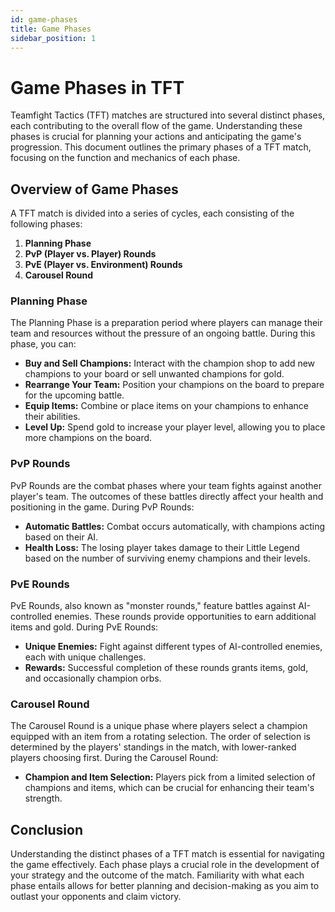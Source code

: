 ```yaml
---
id: game-phases
title: Game Phases
sidebar_position: 1
---
```


# Game Phases in TFT

Teamfight Tactics (TFT) matches are structured into several distinct phases, each contributing to the overall flow of the game. Understanding these phases is crucial for planning your actions and anticipating the game's progression. This document outlines the primary phases of a TFT match, focusing on the function and mechanics of each phase.

## Overview of Game Phases

A TFT match is divided into a series of cycles, each consisting of the following phases:

1. **Planning Phase**
2. **PvP (Player vs. Player) Rounds**
3. **PvE (Player vs. Environment) Rounds**
4. **Carousel Round**

### Planning Phase

The Planning Phase is a preparation period where players can manage their team and resources without the pressure of an ongoing battle. During this phase, you can:

- **Buy and Sell Champions:** Interact with the champion shop to add new champions to your board or sell unwanted champions for gold.
- **Rearrange Your Team:** Position your champions on the board to prepare for the upcoming battle.
- **Equip Items:** Combine or place items on your champions to enhance their abilities.
- **Level Up:** Spend gold to increase your player level, allowing you to place more champions on the board.

### PvP Rounds

PvP Rounds are the combat phases where your team fights against another player's team. The outcomes of these battles directly affect your health and positioning in the game. During PvP Rounds:

- **Automatic Battles:** Combat occurs automatically, with champions acting based on their AI.
- **Health Loss:** The losing player takes damage to their Little Legend based on the number of surviving enemy champions and their levels.

### PvE Rounds

PvE Rounds, also known as "monster rounds," feature battles against AI-controlled enemies. These rounds provide opportunities to earn additional items and gold. During PvE Rounds:

- **Unique Enemies:** Fight against different types of AI-controlled enemies, each with unique challenges.
- **Rewards:** Successful completion of these rounds grants items, gold, and occasionally champion orbs.

### Carousel Round

The Carousel Round is a unique phase where players select a champion equipped with an item from a rotating selection. The order of selection is determined by the players' standings in the match, with lower-ranked players choosing first. During the Carousel Round:

- **Champion and Item Selection:** Players pick from a limited selection of champions and items, which can be crucial for enhancing their team's strength.

## Conclusion

Understanding the distinct phases of a TFT match is essential for navigating the game effectively. Each phase plays a crucial role in the development of your strategy and the outcome of the match. Familiarity with what each phase entails allows for better planning and decision-making as you aim to outlast your opponents and claim victory.
